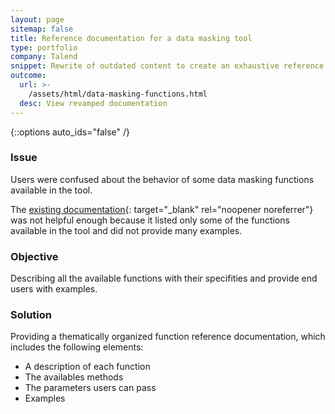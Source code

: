 ```yaml
---
layout: page
sitemap: false
title: Reference documentation for a data masking tool
type: portfolio
company: Talend
snippet: Rewrite of outdated content to create an exhaustive reference documentation
outcome:
  url: >-
    /assets/html/data-masking-functions.html
  desc: View revamped documentation
---
```

{::options auto_ids="false" /}

### Issue

Users were confused about the behavior of some data masking functions available in the tool.

The [existing documentation](/assets/html/initial-docs-data-masking-functions.html){: target="_blank" rel="noopener noreferrer"} was not helpful enough because it listed only some of the functions available in the tool and did not provide many examples.

### Objective

Describing all the available functions with their specifities and provide end users with examples.

### Solution

Providing a thematically organized function reference documentation, which includes the following elements:

- A description of each function
- The availables methods
- The parameters users can pass
- Examples
